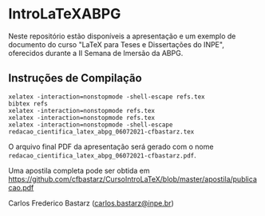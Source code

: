 # IntroLaTeXABPG

Neste repositório estão disponíveis a apresentação e um exemplo de documento do curso "LaTeX para Teses e Dissertações do INPE", oferecidos durante a II Semana de Imersão da ABPG.

## Instruções de Compilação

    xelatex -interaction=nonstopmode -shell-escape refs.tex
    bibtex refs
    xelatex -interaction=nonstopmode refs.tex
    xelatex -interaction=nonstopmode refs.tex 
    xelatex -interaction=nonstopmode -shell-escape redacao_cientifica_latex_abpg_06072021-cfbastarz.tex

O arquivo final PDF da apresentação será gerado com o nome `redacao_cientifica_latex_abpg_06072021-cfbastarz.pdf`.

Uma apostila completa pode ser obtida em https://github.com/cfbastarz/CursoIntroLaTeX/blob/master/apostila/publicacao.pdf

Carlos Frederico Bastarz (carlos.bastarz@inpe.br)
